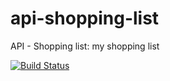 # api-shopping-list
API - Shopping list: my shopping list

[![Build Status](https://travis-ci.org/antoine-aumjaud/api-shopping-list.svg?branch=master)](https://travis-ci.org/antoine-aumjaud/api-shopping-list)

